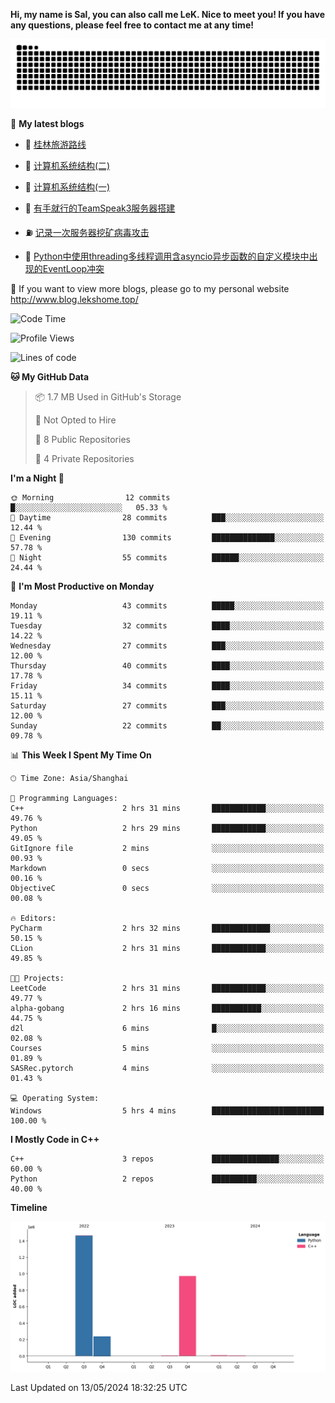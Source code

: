 **Hi, my name is Sal, you can also call me LeK. Nice to meet you! If you have any questions, please feel free to contact me at any time!**

![snake](https://raw.githubusercontent.com/LeKZzzz/LeKZzzz/output/github-contribution-grid-snake.svg)


👀 **My latest blogs**
<!-- BLOG-POST-LIST:START -->
- 🫣 [桂林旅游路线](http://www.blog.lekshome.top/2024/04/28/gui-lin-lu-you-lu-xian/) 

- 🧐 [计算机系统结构&lpar;二&rpar;](http://www.blog.lekshome.top/2024/04/21/ji-suan-ji-xi-tong-jie-gou-er/) 

- 🤖 [计算机系统结构&lpar;一&rpar;](http://www.blog.lekshome.top/2024/04/07/ji-suan-ji-xi-tong-jie-gou-yi/) 

- 📝 [有手就行的TeamSpeak3服务器搭建](http://www.blog.lekshome.top/2024/03/08/teamspeak3-fu-wu-qi-da-jian/) 

- ⛽️ [记录一次服务器挖矿病毒攻击](http://www.blog.lekshome.top/2024/03/08/ji-lu-yi-ci-fu-wu-qi-wa-kuang-bing-du-gong-ji/) 

- 🦣 [Python中使用threading多线程调用含asyncio异步函数的自定义模块中出现的EventLoop冲突](http://www.blog.lekshome.top/2024/03/07/python-zhong-shi-yong-threading-duo-xian-cheng-diao-yong-han-asyncio-yi-bu-han-shu-de-zi-ding-yi-mo-kuai-zhong-chu-xian-de-eventloop-chong-tu/) 
<!-- BLOG-POST-LIST:END -->

🥰 If you want to view more blogs, please go to my personal website http://www.blog.lekshome.top/


<!--START_SECTION:waka-->
![Code Time](http://img.shields.io/badge/Code%20Time-229%20hrs%2038%20mins-blue)

![Profile Views](http://img.shields.io/badge/Profile%20Views-0-blue)

![Lines of code](https://img.shields.io/badge/From%20Hello%20World%20I%27ve%20Written-2.7%20million%20lines%20of%20code-blue)

**🐱 My GitHub Data** 

> 📦 1.7 MB Used in GitHub's Storage 
 > 
> 🚫 Not Opted to Hire
 > 
> 📜 8 Public Repositories 
 > 
> 🔑 4 Private Repositories 
 > 
**I'm a Night 🦉** 

```text
🌞 Morning                12 commits          █░░░░░░░░░░░░░░░░░░░░░░░░   05.33 % 
🌆 Daytime                28 commits          ███░░░░░░░░░░░░░░░░░░░░░░   12.44 % 
🌃 Evening                130 commits         ██████████████░░░░░░░░░░░   57.78 % 
🌙 Night                  55 commits          ██████░░░░░░░░░░░░░░░░░░░   24.44 % 
```
📅 **I'm Most Productive on Monday** 

```text
Monday                   43 commits          █████░░░░░░░░░░░░░░░░░░░░   19.11 % 
Tuesday                  32 commits          ████░░░░░░░░░░░░░░░░░░░░░   14.22 % 
Wednesday                27 commits          ███░░░░░░░░░░░░░░░░░░░░░░   12.00 % 
Thursday                 40 commits          ████░░░░░░░░░░░░░░░░░░░░░   17.78 % 
Friday                   34 commits          ████░░░░░░░░░░░░░░░░░░░░░   15.11 % 
Saturday                 27 commits          ███░░░░░░░░░░░░░░░░░░░░░░   12.00 % 
Sunday                   22 commits          ██░░░░░░░░░░░░░░░░░░░░░░░   09.78 % 
```


📊 **This Week I Spent My Time On** 

```text
🕑︎ Time Zone: Asia/Shanghai

💬 Programming Languages: 
C++                      2 hrs 31 mins       ████████████░░░░░░░░░░░░░   49.76 % 
Python                   2 hrs 29 mins       ████████████░░░░░░░░░░░░░   49.05 % 
GitIgnore file           2 mins              ░░░░░░░░░░░░░░░░░░░░░░░░░   00.93 % 
Markdown                 0 secs              ░░░░░░░░░░░░░░░░░░░░░░░░░   00.16 % 
ObjectiveC               0 secs              ░░░░░░░░░░░░░░░░░░░░░░░░░   00.08 % 

🔥 Editors: 
PyCharm                  2 hrs 32 mins       █████████████░░░░░░░░░░░░   50.15 % 
CLion                    2 hrs 31 mins       ████████████░░░░░░░░░░░░░   49.85 % 

🐱‍💻 Projects: 
LeetCode                 2 hrs 31 mins       ████████████░░░░░░░░░░░░░   49.77 % 
alpha-gobang             2 hrs 16 mins       ███████████░░░░░░░░░░░░░░   44.75 % 
d2l                      6 mins              █░░░░░░░░░░░░░░░░░░░░░░░░   02.08 % 
Courses                  5 mins              ░░░░░░░░░░░░░░░░░░░░░░░░░   01.89 % 
SASRec.pytorch           4 mins              ░░░░░░░░░░░░░░░░░░░░░░░░░   01.43 % 

💻 Operating System: 
Windows                  5 hrs 4 mins        █████████████████████████   100.00 % 
```

**I Mostly Code in C++** 

```text
C++                      3 repos             ███████████████░░░░░░░░░░   60.00 % 
Python                   2 repos             ██████████░░░░░░░░░░░░░░░   40.00 % 
```



**Timeline**

![Lines of Code chart](https://raw.githubusercontent.com/LeKZzzz/LeKZzzz/master/assets/bar_graph.png)


 Last Updated on 13/05/2024 18:32:25 UTC
<!--END_SECTION:waka-->
